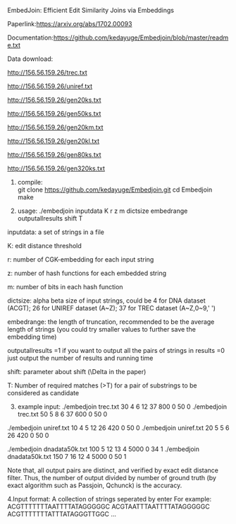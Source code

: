 EmbedJoin: Efficient Edit Similarity Joins via Embeddings

Paperlink:https://arxiv.org/abs/1702.00093

Documentation:https://github.com/kedayuge/Embedjoin/blob/master/readme.txt

Data download:

http://156.56.159.26/trec.txt

http://156.56.159.26/uniref.txt

http://156.56.159.26/gen20ks.txt

http://156.56.159.26/gen50ks.txt

http://156.56.159.26/gen20km.txt

http://156.56.159.26/gen20kl.txt

http://156.56.159.26/gen80ks.txt

http://156.56.159.26/gen320ks.txt
1. compile:  
git clone https://github.com/kedayuge/Embedjoin.git
cd Embedjoin
make

2. usage: ./embedjoin inputdata K r z m dictsize embedrange outputallresults shift T

inputdata: a set of strings in a file

K: edit distance threshold

r: number of CGK-embedding for each input string

z: number of hash functions for each embedded string 

m: number of bits in each hash function

dictsize: alpha beta size of input strings, could be 4 for DNA dataset (ACGT); 26 for UNIREF dataset (A~Z); 37 for TREC dataset (A~Z,0~9,' ') 

embedrange: the length of truncation, recommended to be the average length of strings (you could try smaller values to further save the embedding time)

outputallresults =1 if you want to output all the pairs of strings in results =0 just output the number of results and running time

shift: parameter about shift (\Delta in the paper)

T: Number of required matches (>T) for a pair of substrings to be considered as candidate

3. example input:
./embedjoin trec.txt 30 4 6 12 37 800 0 50 0 
./embedjoin trec.txt 50 5 8 6 37 600 0 50 0

./embedjoin uniref.txt 10 4 5 12 26 420 0 50 0
./embedjoin uniref.txt 20 5 5 6 26 420 0 50 0

./embedjoin dnadata50k.txt 100 5 12 13 4 5000 0 34 1
./embedjoin dnadata50k.txt 150 7 16 12 4 5000 0 50 1

Note that, all output pairs are distinct, and verified by exact edit distance filter. 
Thus, the number of output divided by number of ground truth (by exact algorithm such as Passjoin, Qchunck) is the accuracy.

4.Input format:
A collection of strings seperated by enter
For example:
ACGTTTTTTTAATTTTATAGGGGGC
ACGTAATTTAATTTTATAGGGGGC
ACGTTTTTTTATTTATAGGGTTGGC
...
